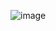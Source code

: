 
![image](https://user-images.githubusercontent.com/29637562/219550476-625d7de4-6714-4d05-91cd-b8bc144d62e6.png)
